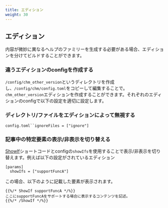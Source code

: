 ```yaml
---
title: エディション
weight: 30
---
```


## エディション

内容が微妙に異なるヘルプのファミリーを生成する必要がある場合、エディションを分けてビルドすることができます。

### 違うエディションのconfigを作成する

`/config/chm_other_version`というディレクトリを作成し、`/config/chm/config.toml`をコピーして編集することで。`chm_other_version`エディションを作成することができます。それぞれのエディションのconfigで以下の設定を適切に設定します。

### ディレクトリ/ファイルをエディションによって無視する

`config.toml``ignoreFiles = ["ignore"]`

### 記事中の特定要素の表示/非表示を切り替える

[ShowIf](./20_shortcodes.html)ショートコードとconfigの`showIfs`を使用することで表示/非表示を切り替えます。例えば以下の設定がされているエディション

```
[params]
  showIfs = ["supportFuncA"]
```

この場合、以下のように記載した要素が表示されます。

```
{{%/* ShowIf supportFuncA */%}}
ここにsupportFuncAをサポートする場合に表示するコンテンツを記述。
{{%/* /ShowIf */%}}
```